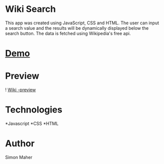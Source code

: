 # Wiki Search

This app was created using JavaScript, CSS and HTML. The user can input a search value and the results will be dynamically displayed below the search button. The data is fetched using Wikipedia's free api.

# [Demo](https://my-wiki-search.netlify.com/)

# Preview

 ! [Wiki -preview](./wiki.PNG)

 # Technologies

 *Javascript
 *CSS
 *HTML

 # Author

 Simon Maher